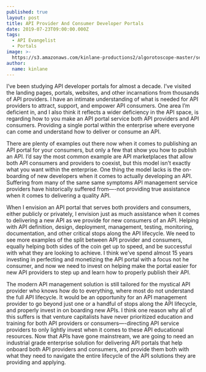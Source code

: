 ```yaml
---
published: true
layout: post
title: API Provider And Consumer Developer Portals
date: 2019-07-23T09:00:00.000Z
tags:
  - API Evangelist
  - Portals
image: >-
  https://s3.amazonaws.com/kinlane-productions2/algorotoscope-master/server-cloud-server-racks-clouds-copper-circuit.jpg
author:
  name: kinlane
---
```

I’ve been studying API developer portals for almost a decade. I’ve visited the landing pages, portals, websites, and other incarnations from thousands of API providers. I have an intimate understanding of what is needed for API providers to attract, support, and empower API consumers. One area I’m deficient in, and I also think it reflects a wider deficiency in the API space, is regarding how to you make an API portal service both API providers and API consumers. Providing a single portal within the enterprise where everyone can come and understand how to deliver or consume an API.

There are plenty of examples out there now when it comes to publishing an API portal for your consumers, but only a few that show you how to publish an API. I’d say the most common example are API marketplaces that allow both API consumers and providers to coexist, but this model isn’t exactly what you want within the enterprise. One thing the model lacks is the on-boarding of new developers when it comes to actually developing an API. Suffering from many of the same same symptoms API management service providers have historically suffered from—-not providing true assistance when it comes to delivering a quality API.

When I envision an API portal that serves both providers and consumers, either publicly or privately, I envision just as much assistance when it comes to delivering a new API as we provide for new consumers of an API. Helping with API definition, design, deployment, management, testing, monitoring, documentation, and other critical stops along the API lifecycle. We need to see more examples of the split between API provider and consumers, equally helping both sides of the coin get up to speed, and be successful with what they are looking to achieve. I think we’ve spend almost 15 years investing in perfecting and monetizing the API portal with a focus not he consumer, and now we need to invest on helping make the portal easier for new API providers to step up and learn how to properly publish their API.

The modern API management solution is still tailored for the mystical API provider who knows how do to everything, where most do not understand the full API lifecycle. It would be an opportunity for an API management provider to go beyond just one or a handful of stops along the API lifecycle, and properly invest in on boarding new APIs. I think one reason why all of this suffers is that venture capitalists have never prioritized education and training for both API providers or consumers—-directing API service providers to only lightly invest when it comes to these API educational resources. Now that APIs have gone mainstream, we are going to need an industrial grade enterprise solution for delivering API portals that help onboard both API providers and consumers, and provide them both with what they need to navigate the entire lifecycle of the API solutions they are providing and applying.
